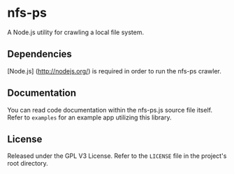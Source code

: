 nfs-ps
======

A Node.js utility for crawling a local file system.

Dependencies
---

[Node.js] (http://nodejs.org/) is required in order to run the nfs-ps crawler.

Documentation
---

You can read code documentation within the nfs-ps.js source file itself. Refer to `examples` for an example app utilizing this library.

License
---

Released under the GPL V3 License. Refer to the `LICENSE` file in the project's root directory.